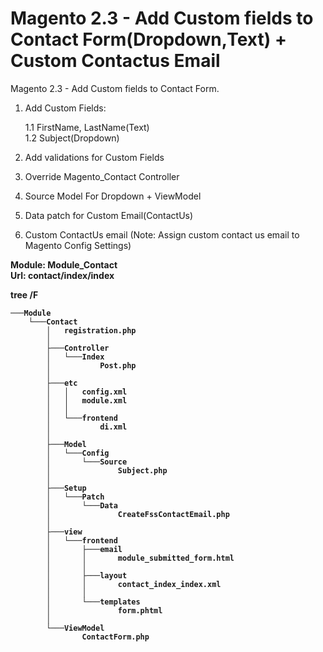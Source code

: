 # Magento 2.3 - Add Custom fields to Contact Form(Dropdown,Text) + Custom Contactus Email

Magento 2.3 - Add Custom fields to Contact Form.

1. Add Custom Fields:<br />

    1.1 FirstName, LastName(Text)<br />
    1.2 Subject(Dropdown)<br />
    
2. Add validations for Custom Fields
3. Override Magento_Contact Controller
4. Source Model For Dropdown + ViewModel
5. Data patch for Custom Email(ContactUs)
6. Custom ContactUs email (Note: Assign custom contact us email to Magento Config Settings)<br />

<b>Module: Module_Contact<br />
Url: contact/index/index <br />
    
tree /F
```|-- README.md
───Module
    └───Contact
        │   registration.php
        │
        ├───Controller
        │   └───Index
        │           Post.php
        │
        ├───etc
        │   │   config.xml
        │   │   module.xml
        │   │
        │   └───frontend
        │           di.xml
        │
        ├───Model
        │   └───Config
        │       └───Source
        │               Subject.php
        │
        ├───Setup
        │   └───Patch
        │       └───Data
        │               CreateFssContactEmail.php
        │
        ├───view
        │   └───frontend
        │       ├───email
        │       │       module_submitted_form.html
        │       │
        │       ├───layout
        │       │       contact_index_index.xml
        │       │
        │       └───templates
        │               form.phtml
        │
        └───ViewModel
                ContactForm.php
```
